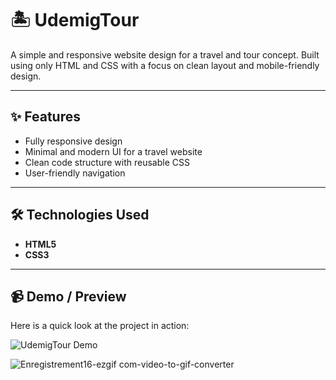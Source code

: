 # 🏝️ UdemigTour

A simple and responsive website design for a travel and tour concept. Built using only HTML and CSS with a focus on clean layout and mobile-friendly design.

---

## ✨ Features
- Fully responsive design  
- Minimal and modern UI for a travel website  
- Clean code structure with reusable CSS  
- User-friendly navigation  

---

## 🛠️ Technologies Used
- **HTML5**  
- **CSS3**  

---

## 📹 Demo / Preview
Here is a quick look at the project in action:  

![UdemigTour Demo](assets/udemigtour.gif)

![Enregistrement16-ezgif com-video-to-gif-converter](https://github.com/user-attachments/assets/e34dc56e-ef6b-4122-a02e-e3df2635a1de)
